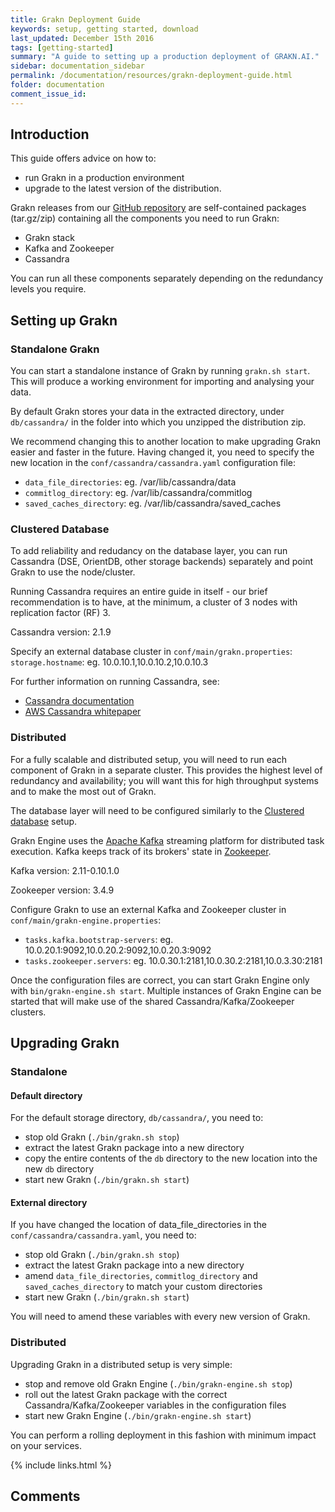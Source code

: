 ```yaml
---
title: Grakn Deployment Guide
keywords: setup, getting started, download
last_updated: December 15th 2016
tags: [getting-started]
summary: "A guide to setting up a production deployment of GRAKN.AI."
sidebar: documentation_sidebar
permalink: /documentation/resources/grakn-deployment-guide.html
folder: documentation
comment_issue_id: 
---
```



## Introduction

This guide offers advice on how to:

* run Grakn in a production environment
* upgrade to the latest version of the distribution.
   
   
Grakn releases from our [GitHub repository](https://github.com/graknlabs/grakn) are self-contained packages (tar.gz/zip) containing all the components you need to run Grakn:

* Grakn stack
* Kafka and Zookeeper
* Cassandra

You can run all these components separately depending on the redundancy levels you require.

## Setting up Grakn

### Standalone Grakn

You can start a standalone instance of Grakn by running `grakn.sh start`. This will produce a working environment for importing and analysing your data.

By default Grakn stores your data in the extracted directory, under `db/cassandra/` in the folder into which you unzipped the distribution zip.

We recommend changing this to another location to make upgrading Grakn easier and faster in the future. Having changed it, you need to specify the new location in the `conf/cassandra/cassandra.yaml` configuration file:

* `data_file_directories`: eg. /var/lib/cassandra/data
* `commitlog_directory`: eg. /var/lib/cassandra/commitlog
* `saved_caches_directory`: eg. /var/lib/cassandra/saved_caches

### Clustered Database

To add reliability and redudancy on the database layer, you can run Cassandra (DSE, OrientDB, other storage backends) separately and point Grakn to use the node/cluster.

Running Cassandra requires an entire guide in itself - our brief recommendation is to have, at the minimum, a cluster of 3 nodes with replication factor (RF) 3.

Cassandra version: 2.1.9

Specify an external database cluster in `conf/main/grakn.properties`: `storage.hostname`: eg. 10.0.10.1,10.0.10.2,10.0.10.3

For further information on running Cassandra, see:

- [Cassandra documentation](http://cassandra.apache.org/doc/latest/operating/index.html)    
- [AWS Cassandra whitepaper](https://d0.awsstatic.com/whitepapers/Cassandra_on_AWS.pdf)

### Distributed

For a fully scalable and distributed setup, you will need to run each component of Grakn in a separate cluster.
This provides the highest level of redundancy and availability; you will want this for high throughput systems and to make the most out of Grakn. 

The database layer will need to be configured similarly to the [Clustered database](#clustered-database) setup.

Grakn Engine uses the [Apache Kafka](https://kafka.apache.org/) streaming platform for distributed task execution. Kafka keeps track of its brokers' state in [Zookeeper](https://zookeeper.apache.org/).

Kafka version: 2.11-0.10.1.0

Zookeeper version: 3.4.9

Configure Grakn to use an external Kafka and Zookeeper cluster in `conf/main/grakn-engine.properties`:

* `tasks.kafka.bootstrap-servers`: eg. 10.0.20.1:9092,10.0.20.2:9092,10.0.20.3:9092
* `tasks.zookeeper.servers`: eg. 10.0.30.1:2181,10.0.30.2:2181,10.0.3.30:2181

Once the configuration files are correct, you can start Grakn Engine only with `bin/grakn-engine.sh start`.
Multiple instances of Grakn Engine can be started that will make use of the shared Cassandra/Kafka/Zookeeper clusters.

## Upgrading Grakn

### Standalone

#### Default directory
For the default storage directory, `db/cassandra/`, you need to:

- stop old Grakn (`./bin/grakn.sh stop`)
- extract the latest Grakn package into a new directory
- copy the entire contents of the `db` directory to the new location into the new `db` directory
- start new Grakn (`./bin/grakn.sh start`)

#### External directory
If you have changed the location of data_file_directories in the `conf/cassandra/cassandra.yaml`, you need to:

- stop old Grakn (`./bin/grakn.sh stop`)
- extract the latest Grakn package into a new directory
- amend `data_file_directories`, `commitlog_directory` and `saved_caches_directory` to match your custom directories
- start new Grakn (`./bin/grakn.sh start`)

You will need to amend these variables with every new version of Grakn.

### Distributed

Upgrading Grakn in a distributed setup is very simple:

- stop and remove old Grakn Engine (`./bin/grakn-engine.sh stop`)
- roll out the latest Grakn package with the correct Cassandra/Kafka/Zookeeper variables in the configuration files
- start new Grakn Engine (`./bin/grakn-engine.sh start`)

You can perform a rolling deployment in this fashion with minimum impact on your services.

{% include links.html %}

## Comments
